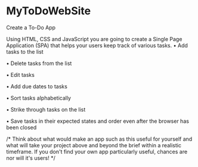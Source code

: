 # MyToDoWebSite
Create a To-Do App
 
Using  HTML, CSS and JavaScript you are going to create a Single Page Application (SPA) that helps your users keep track of various tasks.
• Add tasks to the list

• Delete tasks from the list

• Edit tasks

• Add due dates to tasks

• Sort tasks alphabetically

• Strike through tasks on the list

• Save tasks in their expected states and order even after the browser has been closed

 /*
 Think about what would make an app such as this useful for yourself and what will take your project above and beyond the brief within a realistic timeframe. If you don't find your own app particularly useful, chances are nor will it's users!
 */
